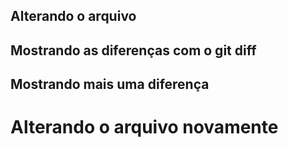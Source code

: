 ## Alterando o arquivo
## Mostrando as diferenças com o git diff
## Mostrando mais uma diferença
<h1>Alterando o arquivo novamente<h1>












